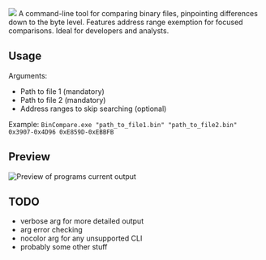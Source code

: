 ![](https://drive.google.com/uc?id=1iU6fzWHAfoWgrfuJr0rPQp3K499JxbeE)
A command-line tool for comparing binary files, pinpointing differences down to the byte level. Features address range exemption for focused comparisons. Ideal for developers and analysts.

## Usage
Arguments:
- Path to file 1 (mandatory)
- Path to file 2 (mandatory)
- Address ranges to skip searching (optional)

Example:
`BinCompare.exe "path_to_file1.bin" "path_to_file2.bin" 0x3907-0x4D96 0xE859D-0xEBBFB`

## Preview
![Preview of programs current output](https://drive.google.com/uc?id=19309uMdOwsheXRKaCBGksVhN6e7o0neL)

## TODO
- verbose arg for more detailed output
- arg error checking
- nocolor arg for any unsupported CLI
- probably some other stuff
